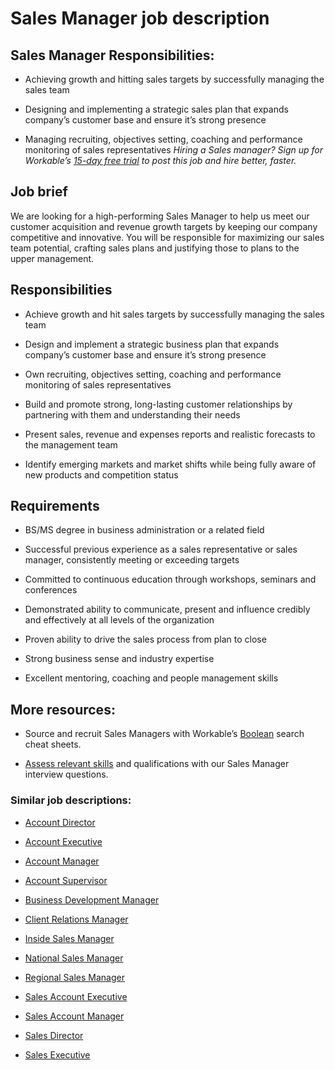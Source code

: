 # Sales Manager job description


## Sales Manager Responsibilities:
* Achieving growth and hitting sales targets by successfully managing the sales team

* Designing and implementing a strategic sales plan that expands company’s customer base and ensure it’s strong presence

* Managing recruiting, objectives setting, coaching and performance monitoring of sales representatives
<em>Hiring a Sales manager? Sign up for Workable’s <a href="https://www.workable.com/post-jobs-for-free/customize?wid=2292&amp;utm_page=sales-manager-job-description&amp;utm_program=ad-unit-right&amp;utm_tracking=job-descriptions-sales-job-descriptions">15-day free trial</a> to post this job and hire better, faster.</em>


## Job brief

We are looking for a high-performing Sales Manager to help us meet our customer acquisition and revenue growth targets by keeping our company competitive and innovative. You will be responsible for maximizing our sales team potential, crafting sales plans and justifying those to plans to the upper management.


## Responsibilities

* Achieve growth and hit sales targets by successfully managing the sales team

* Design and implement a strategic business plan that expands company’s customer base and ensure it’s strong presence

* Own recruiting, objectives setting, coaching and performance monitoring of sales representatives

* Build and promote strong, long-lasting customer relationships by partnering with them and understanding their needs

* Present sales, revenue and expenses reports and realistic forecasts to the management team

* Identify emerging markets and market shifts while being fully aware of new products and competition status


## Requirements

* BS/MS degree in business administration or a related field

* Successful previous experience as a sales representative or sales manager, consistently meeting or exceeding targets

* Committed to continuous education through workshops, seminars and conferences

* Demonstrated ability to communicate, present and influence credibly and effectively at all levels of the organization

* Proven ability to drive the sales process from plan to close

* Strong business sense and industry expertise

* Excellent mentoring, coaching and people management skills

## More resources:
* Source and recruit Sales Managers with Workable’s <a href="https://resources.workable.com/recruiting-sales-managers-boolean-search-strings">Boolean</a> search cheat sheets.

* <a href="https://resources.workable.com/sales-manager-interview-questions">Assess relevant skills</a> and qualifications with our Sales Manager interview questions.

### Similar job descriptions:
* <a href="https://resources.workable.com/account-director-job-description">Account Director</a>

* <a href="https://resources.workable.com/account-executive-job-description">Account Executive</a>

* <a href="https://resources.workable.com/account-manager-job-description">Account Manager</a>

* <a href="https://resources.workable.com/account-supervisor-job-description">Account Supervisor</a>

* <a href="https://resources.workable.com/business-development-manager-job-description">Business Development Manager</a>

* <a href="https://resources.workable.com/client-relations-manager-job-description">Client Relations Manager</a>

* <a href="https://resources.workable.com/inside-sales-manager-job-description">Inside Sales Manager</a>

* <a href="https://resources.workable.com/national-sales-manager-job-description">National Sales Manager</a>

* <a href="https://resources.workable.com/regional-sales-manager-job-description">Regional Sales Manager</a>

* <a href="https://resources.workable.com/sales-account-executive-job-description">Sales Account Executive</a>

* <a href="https://resources.workable.com/sales-account-manager-job-description">Sales Account Manager</a>

* <a href="https://resources.workable.com/sales-director-job-description">Sales Director</a>

* <a href="https://resources.workable.com/sales-executive-job-description">Sales Executive</a>
